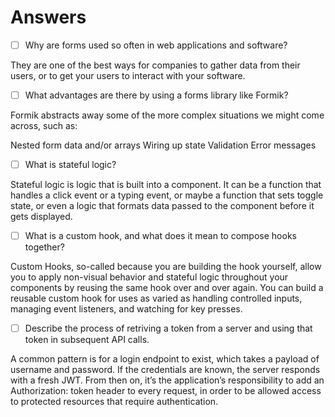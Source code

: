 # Answers

- [ ] Why are forms used so often in web applications and software?

They are one of the best ways for companies to gather data from their users, or to get your users to interact with your software.

- [ ] What advantages are there by using a forms library like Formik?

Formik abstracts away some of the more complex situations we might come across, such as:

Nested form data and/or arrays
Wiring up state
Validation
Error messages

- [ ] What is stateful logic?

Stateful logic is logic that is built into a component. It can be a function that handles a click event or a typing event, or maybe a function that sets toggle state, or even a logic that formats data passed to the component before it gets displayed. 

- [ ] What is a custom hook, and what does it mean to compose hooks together?

Custom Hooks, so-called because you are building the hook yourself, allow you to apply non-visual behavior and stateful logic throughout your components by reusing the same hook over and over again. You can build a reusable custom hook for uses as varied as handling controlled inputs, managing event listeners, and watching for key presses.

- [ ] Describe the process of retriving a token from a server and using that token in subsequent API calls.

A common pattern is for a login endpoint to exist, which takes a payload of username and password. If the credentials are known, the server responds with a fresh JWT. From then on, it’s the application’s responsibility to add an Authorization: token header to every request, in order to be allowed access to protected resources that require authentication.

